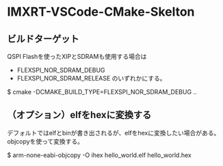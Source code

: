 # IMXRT-VSCode-CMake-Skelton

## ビルドターゲット

QSPI Flashを使ったXIPとSDRAMも使用する場合は
- FLEXSPI_NOR_SDRAM_DEBUG
- FLEXSPI_NOR_SDRAM_RELEASE
のいずれかにする。

$ cmake -DCMAKE_BUILD_TYPE=FLEXSPI_NOR_SDRAM_DEBUG ..

## （オプション）elfをhexに変換する
デフォルトではelfとbinが書き出されるが、elfをhexに変換したい場合がある。
objcopyを使って変換する。

$ arm-none-eabi-objcopy -O ihex hello_world.elf hello_world.hex
